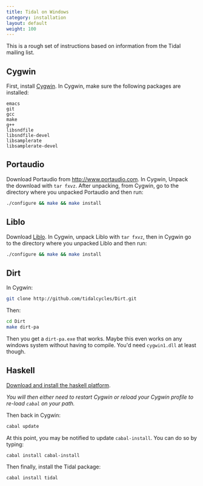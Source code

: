 ```yaml
---
title: Tidal on Windows
category: installation
layout: default
weight: 100
---
```


This is a rough set of instructions based on information from the Tidal
mailing list.


## Cygwin
First, install [Cygwin](https://www.cygwin.com). In Cygwin, make sure the
following packages are installed:

~~~~
emacs
git
gcc
make
g++
libsndfile
libsndfile-devel
libsamplerate
libsamplerate-devel
~~~~

## Portaudio

Download Portaudio from http://www.portaudio.com. In Cygwin, Unpack
the download with `tar fxvz`. After unpacking, from Cygwin, go to the directory
where you unpacked Portaudio and then run:

~~~~bash
./configure && make && make install
~~~~

## Liblo

Download [Liblo](http://liblo.sourceforge.net).
In Cygwin, unpack Liblo with `tar fxvz`, then in Cygwin go to the directory where you
unpacked Liblo and then run:

~~~~bash
./configure && make && make install
~~~~

## Dirt

In Cygwin:

~~~~bash
git clone http://github.com/tidalcycles/Dirt.git
~~~~

Then:

~~~~bash
cd Dirt
make dirt-pa
~~~~

Then you get a `dirt-pa.exe` that works. Maybe this even works on any
windows system without having to compile. You'd need `cygwin1.dll` at
least though.

## Haskell

[Download and install the haskell platform](https://www.haskell.org/platform/).

*You will then either need to restart Cygwin or reload your Cygwin profile to re-load `cabal` on your path.*

Then back in Cygwin:

~~~~bash
cabal update
~~~~

At this point, you may be notified to update `cabal-install`. You can do so by typing:

~~~~bash
cabal install cabal-install
~~~~

Then finally, install the Tidal package:

~~~~bash
cabal install tidal
~~~~
